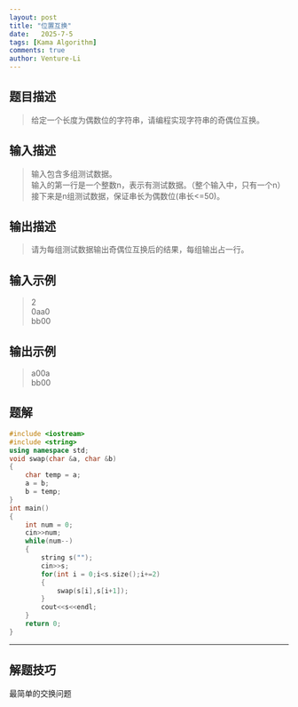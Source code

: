 ```yaml
---
layout: post
title: "位置互换"
date:   2025-7-5
tags: [Kama Algorithm]
comments: true
author: Venture-Li
---
```


## 题目描述

> 给定一个长度为偶数位的字符串，请编程实现字符串的奇偶位互换。

## 输入描述

> 输入包含多组测试数据。  
> 输入的第一行是一个整数n，表示有测试数据。（整个输入中，只有一个n）  
> 接下来是n组测试数据，保证串长为偶数位(串长<=50)。  

## 输出描述

> 请为每组测试数据输出奇偶位互换后的结果，每组输出占一行。  

## 输入示例

> 2  
> 0aa0  
> bb00  

## 输出示例

> a00a  
> bb00  

## 题解

```c++
#include <iostream>
#include <string>
using namespace std;
void swap(char &a, char &b)
{
    char temp = a;
    a = b;
    b = temp;
}
int main()
{
    int num = 0;
    cin>>num;
    while(num--)
    {
        string s("");
        cin>>s;
        for(int i = 0;i<s.size();i+=2)
        {
            swap(s[i],s[i+1]);
        }
        cout<<s<<endl;
    }
    return 0;
}
```

---

## 解题技巧

最简单的交换问题
